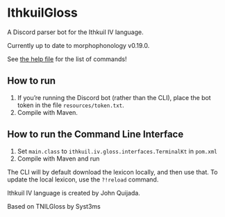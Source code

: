 # IthkuilGloss

A Discord parser bot for the Ithkuil IV language.

Currently up to date to morphophonology v0.19.0.

See [the help file](https://github.com/ngoriyasjil/IthkuilGloss/blob/master/resources/help.md) for the list of commands!

## How to run

1. If you’re running the Discord bot (rather than the CLI), place the bot token in the file `resources/token.txt`.
2. Compile with Maven.

## How to run the Command Line Interface

1. Set `main.class` to `ithkuil.iv.gloss.interfaces.TerminalKt` in `pom.xml`
2. Compile with Maven and run

The CLI will by default download the lexicon locally, and then use that. To update the local lexicon, use the `?!reload` command.

Ithkuil IV language is created by John Quijada.

Based on TNILGloss by Syst3ms